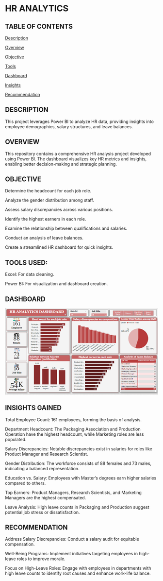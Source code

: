 # HR ANALYTICS

## TABLE OF CONTENTS 
 [Description]() 
 
 [Overview]()
 
 [Objective]() 
 
 [Tools]()
 
 [Dashboard]()
 
 [Insights]() 
 
 [Recommendation]()

 ## DESCRIPTION 
 This project leverages Power BI to analyze HR data, providing insights into employee demographics, salary structures, and leave balances.
 
## OVERVIEW 
This repository contains a comprehensive HR analysis project developed using Power BI. The dashboard visualizes key HR metrics and insights, enabling better decision-making and strategic planning.

## OBJECTIVE 
Determine the headcount for each job role.

Analyze the gender distribution among staff.

Assess salary discrepancies across various positions.

Identify the highest earners in each role.

Examine the relationship between qualifications and salaries.

Conduct an analysis of leave balances.

Create a streamlined HR dashboard for quick insights.

## TOOLS USED:

Excel: For data cleaning.

Power BI: For visualization and dashboard creation.

## DASHBOARD 
![HR DASHBOARD](HR%20DASHBOARD.png)


## INSIGHTS GAINED

Total Employee Count: 161 employees, forming the basis of analysis.

Department Headcount: The Packaging Association and Production Operation have the highest headcount, while Marketing roles are less populated.

Salary Discrepancies: Notable discrepancies exist in salaries for roles like Product Manager and Research Scientist.

Gender Distribution: The workforce consists of 88 females and 73 males, indicating a balanced representation.

Education vs. Salary: Employees with Master’s degrees earn higher salaries compared to others.

Top Earners: Product Managers, Research Scientists, and Marketing Managers are the highest compensated.

Leave Analysis: High leave counts in Packaging and Production suggest potential job stress or dissatisfaction.



## RECOMMENDATION 
Address Salary Discrepancies: Conduct a salary audit for equitable compensation.

Well-Being Programs: Implement initiatives targeting employees in high-leave roles to improve morale.

Focus on High-Leave Roles: Engage with employees in departments with high leave counts to identify root causes and enhance work-life balance.
